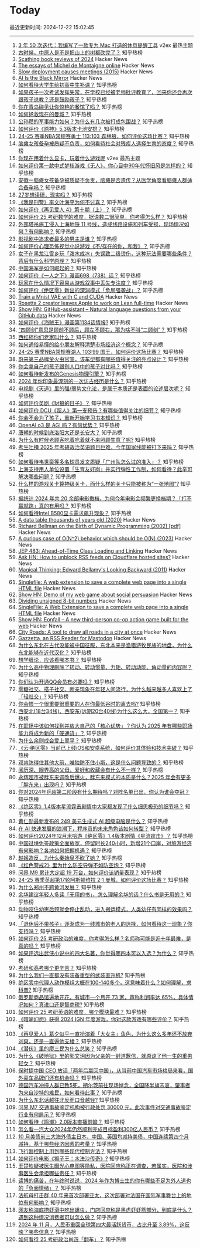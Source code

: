 # Today

最近更新时间: 2024-12-22 15:02:45

--- 
1. [3 年 50 次迭代：我编写了一款专为 Mac 打造的休息提醒工具](https://www.v2ex.com/t/1099352) v2ex 最热主题
2. [古时候，中原人是不是把山上的树都砍完了？](https://www.zhihu.com/question/626980484) 知乎热榜
3. [Scathing book reviews of 2024](https://lithub.com/the-most-scathing-book-reviews-of-2024/) Hacker News
4. [The essays of Michel de Montaigne online](https://hyperessays.net/) Hacker News
5. [Slow deployment causes meetings (2015)](https://tidyfirst.substack.com/p/slow-deployment-causes-meetings) Hacker News
6. [AI Is the Black Mirror](https://nautil.us/ai-is-the-black-mirror-1169121/) Hacker News
7. [如何看待大学生给初高中生补课？](https://www.zhihu.com/question/394787545) 知乎热榜
8. [如果孩子一次考试发挥失常，在学校已经被老师批评教育了，回来你还会再次跟孩子说教？还是鼓励孩子？](https://www.zhihu.com/question/6725576716) 知乎热榜
9. [你在青岛碰见让你惊艳的餐馆了吗？](https://www.zhihu.com/question/655978606) 知乎热榜
10. [如何拯救现在的曼城？](https://www.zhihu.com/question/5769506128) 知乎热榜
11. [公孙瓒的军事能力如何？为什么有几次被打成包围战？](https://www.zhihu.com/question/653282215) 知乎热榜
12. [如何评价《原神》5.3版本卡池安排？](https://www.zhihu.com/question/7403998317) 知乎热榜
13. [24-25 赛季NBA常规赛勇士 113:103 森林狼，如何评价这场比赛？](https://www.zhihu.com/question/7520302915) 知乎热榜
14. [脑瘫女孩备孕被质疑不负责，如何看待社会对残疾人选择生育的态度？](https://www.zhihu.com/question/7277126624) 知乎热榜
15. [你现在用着什么显卡，玩着什么游戏呢](https://www.v2ex.com/t/1099346) v2ex 最热主题
16. [如何评价第一款中式梦核游戏《无人》，你心目中90年代怀旧风是怎样的？](https://www.zhihu.com/question/4634887290) 知乎热榜
17. [安徽一脑瘫女孩备孕被质疑不负责，脑瘫是否遗传？从医学角度看脑瘫人群适合备孕吗？](https://www.zhihu.com/question/7257843769) 知乎热榜
18. [27岁想读研，现实吗？](https://www.zhihu.com/question/4083011279) 知乎热榜
19. [《我是刑警》李文叶海平为何不讨喜？](https://www.zhihu.com/question/7022308372) 知乎热榜
20. [如何评价《再见爱人 4》第十期（上）？](https://www.zhihu.com/question/7271048903) 知乎热榜
21. [如何评价 25 考研数学的难度，据说数二很简单，你考得怎么样？](https://www.zhihu.com/question/7292252496) 知乎热榜
22. [外部塔吊施工侵入上海地铁 11 号线，造成线路设施和列车受损，现场情况如何？有何影响？](https://www.zhihu.com/question/7525391151) 知乎热榜
23. [影视剧中追求者最多的男主是谁？](https://www.zhihu.com/question/635466190) 知乎热榜
24. [如何评价心理恐怖视觉小说游戏《不/存在的你，和我》？](https://www.zhihu.com/question/6774188781) 知乎热榜
25. [女子在黑龙江雪乡玩「泼水成冰」失误致二级烫伤，这种玩法需要哪些条件？背后有什么科学原理？](https://www.zhihu.com/question/7293820415) 知乎热榜
26. [中国海军是如何崛起的？](https://www.zhihu.com/question/587355932) 知乎热榜
27. [如何评价《一人之下》漫画698（738）话？](https://www.zhihu.com/question/7320722415) 知乎热榜
28. [玩家在什么情况下容易从游戏叙事中丢失专注度？](https://www.zhihu.com/question/4853185099) 知乎热榜
29. [如何评价《绝区零》新出的深渊模式「危局强袭战」？](https://www.zhihu.com/question/7418598811) 知乎热榜
30. [Train a Mnist VAE with C and CUDA](https://github.com/ggerganov/ggml/discussions/707) Hacker News
31. [Rosetta 2 creator leaves Apple to work on Lean full-time](https://www.linkedin.com/posts/leonardo-de-moura-26a27b5_leanlang-leanprover-leanfro-activity-7274523099394400256-0F0x) Hacker News
32. [Show HN: GitHub-assistant – Natural language questions from your GitHub data](https://github.com/reltadev/github-assistant) Hacker News
33. [如何评价《海贼王》漫画第1134话情报?](https://www.zhihu.com/question/7139689843) 知乎热榜
34. [“四顾剑”意思是顾前不顾后，顾左不顾右，那为啥不叫“二顾剑”？](https://www.zhihu.com/question/3132981321) 知乎热榜
35. [西红柿你们老家叫什么？](https://www.zhihu.com/question/6576549413) 知乎热榜
36. [如何通俗易懂的给小朋友解释清楚市场经济这个概念？](https://www.zhihu.com/question/7039149961) 知乎热榜
37. [24-25 赛季NBA常规赛湖人 103:99 国王，如何评价这场比赛？](https://www.zhihu.com/question/7518306383) 知乎热榜
38. [蔚来第三品牌萤火虫官宣，该车型都有哪些值得关注的亮点设计？](https://www.zhihu.com/question/7275229881) 知乎热榜
39. [你会拿自己的孩子跟别人口中的孩子对比吗？](https://www.zhihu.com/question/7312586428) 知乎热榜
40. [如何看待新发布的Genesis物理引擎？](https://www.zhihu.com/question/7298117178) 知乎热榜
41. [2024 年你印象最深刻的一次访古经历是什么？](https://www.zhihu.com/question/6997439097) 知乎热榜
42. [电视剧《天道》里的强/弱势文化论，是属于本质还是表面的论述层次呢？](https://www.zhihu.com/question/418694324) 知乎热榜
43. [如何评价英剧《豺狼的日子》？](https://www.zhihu.com/question/5868240949) 知乎热榜
44. [如何评价 DCU《超人》第一支预告？有哪些值得关注的细节？](https://www.zhihu.com/question/7313327907) 知乎热榜
45. [你会不会为了孩子，重新开始学习书本知识？](https://www.zhihu.com/question/7403449973) 知乎热榜
46. [OpenAI o3 是 AGI 吗？有何优势？](https://www.zhihu.com/question/7452514844) 知乎热榜
47. [唐朝的时候到底洛阳大还是长安大？](https://www.zhihu.com/question/30655465) 知乎热榜
48. [为什么有时候老顾客吃着吃着就不来照顾生意了呢?](https://www.zhihu.com/question/655569656) 知乎热榜
49. [考生吐槽 2025 年考研政治英语题目巨难，今年国家线能被打下来吗？](https://www.zhihu.com/question/7469571279) 知乎热榜
50. [如何看待韦世豪等多名球员发文质疑「广州队怎么过的准入」？](https://www.zhihu.com/question/7394743023) 知乎热榜
51. [上海支持用人单位设置「生育友好岗」并实行弹性工作制，如何看待？此举可解决哪些问题？](https://www.zhihu.com/question/7372902517) 知乎热榜
52. [什么样的游戏关卡算神级关卡，而什么样的关卡只能被称为“一张地图”?](https://www.zhihu.com/question/4853321970) 知乎热榜
53. [据统计 2024 年共 20 余部电影撤档，为何今年电影会频繁更换档期？「打不赢就跑」真的有用吗？](https://www.zhihu.com/question/7283111174) 知乎热榜
54. [如何看待Intel B580显卡需求飙升现象？](https://www.zhihu.com/question/7291601713) 知乎热榜
55. [A data table thousands of years old (2020)](https://www.datafix.com.au/BASHing/2020-08-12.html) Hacker News
56. [Richard Bellman on the Birth of Dynamic Programming (2002) [pdf]](https://pubsonline.informs.org/doi/pdf/10.1287/opre.50.1.48.17791) Hacker News
57. [A curious case of O(N^2) behavior which should be O(N) (2023)](https://gist.github.com/bssrdf/397900607028bffd0f8d223a7acdce7e) Hacker News
58. [JEP 483: Ahead-of-Time Class Loading and Linking](https://openjdk.org/jeps/483) Hacker News
59. [Ask HN: How to unblock RSS feeds on Cloudflare hosted sites?](https://news.ycombinator.com/item?id=42482684) Hacker News
60. [Magical Thinking: Edward Bellamy's Looking Backward (2011)](https://www.laphamsquarterly.org/future/magical-thinking) Hacker News
61. [Singlefile: A web extension to save a complete web page into a single HTML file](https://github.com/gildas-lormeau/SingleFile) Hacker News
62. [Show HN: Demo of my web game about social persuasion](https://talktomehuman.com/demo) Hacker News
63. [Dividing unsigned 8-bit numbers](http://0x80.pl/notesen/2024-12-21-uint8-division.html) Hacker News
64. [SingleFile: A Web Extension to save a complete web page into a single HTML file](https://github.com/gildas-lormeau/SingleFile) Hacker News
65. [Show HN: Eonfall – A new third-person co-op action game built for the web](https://eonfall.com) Hacker News
66. [City Roads: A tool to draw all roads in a city at once](https://anvaka.github.io/city-roads/) Hacker News
67. [Gazzetta, an RSS Reader for Mastodon](https://primatology.xyz/blog/introducing-gazzetta) Hacker News
68. [为什么东北在古代没能被中国征服，东北本来是渔猎游牧民族的地盘，为什么东北能够在近代汉化？](https://www.zhihu.com/question/29945558) 知乎热榜
69. [想学缠论，应该看哪本书？](https://www.zhihu.com/question/386727740) 知乎热榜
70. [为什么高中物理删除了转动、转动惯量、力矩、转动动能、角动量的内容呢？](https://www.zhihu.com/question/607846306) 知乎热榜
71. [你们认为开通QQ会员有必要吗？](https://www.zhihu.com/question/452813072) 知乎热榜
72. [零糖社交、搭子社交、断亲现象在年轻人间流行，为什么越来越多人喜欢上了「轻社交」?](https://www.zhihu.com/question/6989193579) 知乎热榜
73. [你会恨一个很重要很重要的人在你最低谷时的离去吗?](https://www.zhihu.com/question/6792457313) 知乎热榜
74. [西安北(18台34线)、西安东(远期20台40线)为什么这么大，全国第一？](https://www.zhihu.com/question/658635314) 知乎热榜
75. [在职场中该如何找到并放大自己的「核心优势」？你认为 2025 年有哪些职场能力将成为新的「硬通货」？](https://www.zhihu.com/question/7107623707) 知乎热榜
76. [为什么余则成会爱上翠平？](https://www.zhihu.com/question/35660830) 知乎热榜
77. [《云·绝区零》当前已上线iOS和安卓系统，如何评价其体验和技术突破？](https://www.zhihu.com/question/7361741895) 知乎热榜
78. [邓肯防得住其他大前，唯独防不住小斯，这是什么问题导致的？](https://www.zhihu.com/question/346968043) 知乎热榜
79. [阅历深、眼界高的父母，爱好和收藏会有什么不一样？](https://www.zhihu.com/question/7373313956) 知乎热榜
80. [永辉超市被胖东来调改后爆火，胖东来模式的本质是什么？2025 年会有更多「胖东来」出现吗？](https://www.zhihu.com/question/7402425495) 知乎热榜
81. [你对2024年乒超第二阶段有什么期待吗？对阵名单已出，你认为谁会夺冠？](https://www.zhihu.com/question/7401053073) 知乎热榜
82. [《绝区零》1.4版本星流霆击剧情中大家都发现了什么细思极恐的细节吗？](https://www.zhihu.com/question/7243149272) 知乎热榜
83. [黄仁勋最新发布的 249 美元生成式 AI 超级电脑是什么？](https://www.zhihu.com/question/7214467202) 知乎热榜
84. [在 AI 快速发展的浪潮下，程序员的未来角色该如何转型？](https://www.zhihu.com/question/7259801535) 知乎热榜
85. [如何评价2024年12月米哈游《绝区零》1.4版本剧情《星流霆击》？](https://www.zhihu.com/question/7170161603) 知乎热榜
86. [中国过境免签政策全面放宽，停留时长240小时，新增21个口岸，对旅游经济有何影响？各地如何把握机遇？](https://www.zhihu.com/question/7077688227) 知乎热榜
87. [赵姬造反，为什么秦始皇不砍了她？](https://www.zhihu.com/question/640452537) 知乎热榜
88. [《红色警戒2》里为什么防空导弹不如防空炮？](https://www.zhihu.com/question/7301090743) 知乎热榜
89. [问界 M9 累计大定超 19 万台，如何评价该销量表现？](https://www.zhihu.com/question/7299744989) 知乎热榜
90. [24-25 赛季英超第17轮阿斯顿维拉 2:1 曼城，如何评价这场比赛？](https://www.zhihu.com/question/7480496605) 知乎热榜
91. [为什么郑州不跨黄河发展？](https://www.zhihu.com/question/49890632) 知乎热榜
92. [余华建议年轻人多读「无用的书」，怎么理解余华的话？什么书是无用的？](https://www.zhihu.com/question/7393542173) 知乎热榜
93. [动物咬住幼崽后颈就会停止乱动，进入搬运模式，人类幼仔有同样的效果吗？](https://www.zhihu.com/question/4156747225) 知乎热榜
94. [「退休后不带孩子」逐渐成为一线城市的老人的选择，如何看待这一现象？你支持吗？](https://www.zhihu.com/question/6844099041) 知乎热榜
95. [如何评价 25 考研政治的难度，你考得怎么样？名师称可能是近十年最难，是真的吗？](https://www.zhihu.com/question/7292197785) 知乎热榜
96. [如果评选出武侠小说中的四大名著，你觉得哪四本可以入选？为什么？](https://www.zhihu.com/question/391249733) 知乎热榜
97. [考研和高考哪个更辛苦？](https://www.zhihu.com/question/7355030805) 知乎热榜
98. [为什么我们一直都没有装备重型的武装直升机?](https://www.zhihu.com/question/6951946075) 知乎热榜
99. [绝区零中代理人动作模组大概在100-140多个，这意味着什么？如何理解，求科普?](https://www.zhihu.com/question/7089189160) 知乎热榜
100. [俄罗斯商品馆遍地开花，有城市一个月开 73 家，声称利润率达 65%，具体情况如何？真进口还是智商税?](https://www.zhihu.com/question/7100193409) 知乎热榜
101. [如何评价 25 考研英语的难度，哪个模块最难？](https://www.zhihu.com/question/7292205563) 知乎热榜
102. [《暗喻幻想》获得 2024 IGN 年度游戏，你对这款游戏有哪些评价？](https://www.zhihu.com/question/7412405438) 知乎热榜
103. [《再见爱人》葛夕似乎一直扮演着「大女主」角色，为什么这么多年还不放弃刘爽，还是一直逼他支棱？](https://www.zhihu.com/question/6788860536) 知乎热榜
104. [《潜伏》里的廖三民为什么总笑？](https://www.zhihu.com/question/332334372) 知乎热榜
105. [为什么《破地狱》里的郭文玥因为父亲的一封道歉信，就原谅了他一生的重男轻女？](https://www.zhihu.com/question/6610762014) 知乎热榜
106. [保时捷中国 CEO 放话「两年后赢回中国」，从当前中国汽车市场格局来看，国外豪车品牌们还有机会吗？](https://www.zhihu.com/question/7389495682) 知乎热榜
107. [德国汽车冲撞人群已致5死，朔尔茨前往现场悼念，全国降半旗志哀，肇事者为来自沙特的难民，如何看待此事？](https://www.zhihu.com/question/7443194632) 知乎热榜
108. [为什么东北话越往北反而口音越轻?](https://www.zhihu.com/question/6708577341) 知乎热榜
109. [问界 M7 交通事故鉴定机构被行政处罚 30000 元，此次事件对交通事故鉴定行业有何启示？](https://www.zhihu.com/question/7358036372) 知乎热榜
110. [如何看待《鸣潮》2.0版本直播前瞻？](https://www.zhihu.com/question/7476047218) 知乎热榜
111. [怎么看一汽大众2024年仍然顺利完成目标盈利300亿人民币？](https://www.zhihu.com/question/6012871022) 知乎热榜
112. [10 月美债前三大海外债主日本、中国、英国均减持美债，中国连续第四个月减持，基于哪些经济因素的考量？](https://www.zhihu.com/question/7350148106) 知乎热榜
113. [飞行器控制上用到哪些现代控制方法？](https://www.zhihu.com/question/27362786) 知乎热榜
114. [如何评价电影《狮子王：木法沙传奇》?](https://www.zhihu.com/question/659869425) 知乎热榜
115. [王楚钦疑被医生曝光心电图等隐私，医院回应称正在调查，若属实，医院和涉事医生会承担哪些责任？](https://www.zhihu.com/question/7389316209) 知乎热榜
116. [读博的痛苦，在年终时说说，2024 年作为博士生的你有哪些不足为外人道也的「负面情绪」？](https://www.zhihu.com/question/6638522989) 知乎热榜
117. [法航母打击群 40 年来首次部署亚太，这次部署对法国在国际军事舞台上的地位有何影响？](https://www.zhihu.com/question/7298000467) 知乎热榜
118. [网友称海底捞虾滑中吃出蛆虫，门店回应称是黑虎虾虾筋部分，到底是什么？遇到这种情况消费者可以怎么做？](https://www.zhihu.com/question/7440239116) 知乎热榜
119. [2024 年 11 月，人民币重回全球第四大最活跃货币，占比升至 3.89%，这反映了哪些信息？](https://www.zhihu.com/question/7298082565) 知乎热榜
120. [如何看待 25 考研政治肖四「翻车」？](https://www.zhihu.com/question/7292229806) 知乎热榜
